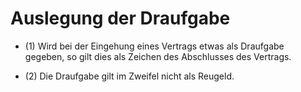 # Auslegung der Draufgabe

- (1) Wird bei der Eingehung eines Vertrags etwas als Draufgabe gegeben, so gilt dies als Zeichen des Abschlusses des Vertrags.

- (2) Die Draufgabe gilt im Zweifel nicht als Reugeld.

